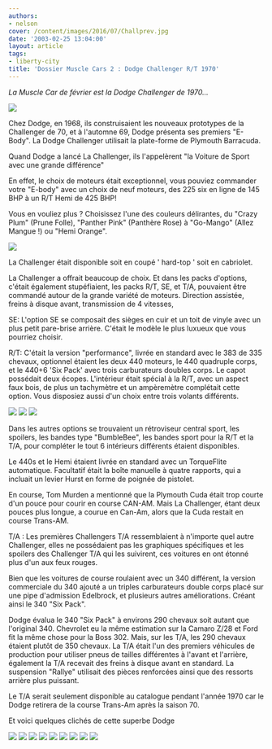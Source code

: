 ```yaml
---
authors:
- nelson
cover: /content/images/2016/07/Challprev.jpg
date: '2003-02-25 13:04:00'
layout: article
tags:
- liberty-city
title: 'Dossier Muscle Cars 2 : Dodge Challenger R/T 1970'
---
```



_La Muscle Car de février est la Dodge Challenger de 1970..._

![](/content/images/2016/07/Challprev.jpg)

Chez Dodge, en 1968, ils construisaient les nouveaux prototypes de la Challenger de 70, et à l'automne 69, Dodge présenta ses premiers "E-Body". La Dodge Challenger utilisait la plate-forme de Plymouth Barracuda.

Quand Dodge a lancé La Challenger, ils l'appelèrent "la Voiture de Sport avec une grande différence"

En effet, le choix de moteurs était exceptionnel, vous pouviez commander votre "E-body" avec un choix de neuf moteurs, des 225 six en ligne de 145 BHP à un R/T Hemi de 425 BHP!

Vous en vouliez plus ? Choisissez l'une des couleurs délirantes, du "Crazy Plum" (Prune Folle), "Panther Pink" (Panthère Rose) à "Go-Mango" (Allez Mangue !) ou "Hemi Orange".

![](/content/images/2016/07/Chall11.jpg)

La Challenger était disponible soit en coupé ' hard-top ' soit en cabriolet.

La Challenger a offrait beaucoup de choix. Et dans les packs d'options, c'était également stupéfiaient, les packs R/T, SE, et T/A, pouvaient être commandé autour de la grande variété de moteurs. Direction assistée, freins à disque avant, transmission de 4 vitesses,

SE: L'option SE se composait des sièges en cuir et un toit de vinyle avec un plus petit pare-brise arrière. C'était le modèle le plus luxueux que vous pourriez choisir.

R/T: C'était la version "performance", livrée en standard avec le 383 de 335 chevaux, optionnel étaient les deux 440 moteurs, le 440 quadruple corps, et le 440+6 'Six Pack' avec trois carburateurs doubles corps. Le capot possédait deux écopes. L'intérieur était spécial à la R/T, avec un aspect faux bois, de plus un tachymètre et un ampèremètre complétait cette option. Vous disposiez aussi d'un choix entre trois volants différents.

![](/content/images/2016/07/Chall2.jpg)
![](/content/images/2016/07/Chall8.jpg)
![](/content/images/2016/07/Chall3.jpg)

Dans les autres options se trouvaient un rétroviseur central sport, les spoilers, les bandes type "BumbleBee", les bandes sport pour la R/T et la T/A, pour compléter le tout 6 intérieurs différents étaient disponibles.

Le 440s et le Hemi étaient livrée en standard avec un TorqueFlite automatique. Facultatif était la boîte manuelle à quatre rapports, qui a incluait un levier Hurst en forme de poignée de pistolet.

En course, Tom Murden a mentionné que la Plymouth Cuda était trop courte d'un pouce pour courir en course CAN-AM. Mais La Challenger, étant deux pouces plus longue, a courue en Can-Am, alors que la Cuda restait en course Trans-AM.

T/A : Les premières Challengers T/A ressemblaient à n'importe quel autre Challenger, elles ne possédaient pas les graphiques spécifiques et les spoilers des Challenger T/A qui les suivirent, ces voitures en ont étonné plus d'un aux feux rouges.

Bien que les voitures de course roulaient avec un 340 différent, la version commerciale du 340 ajouté a un triples carburateurs double corps placé sur une pipe d'admission Edelbrock, et plusieurs autres améliorations. Créant ainsi le 340 "Six Pack".

Dodge évalua le 340 "Six Pack" à environs 290 chevaux soit autant que l'original 340. Chevrolet eu la même estimation sur la Camaro Z/28 et Ford fit la même chose pour la Boss 302. Mais, sur les T/A, les 290 chevaux étaient plutôt de 350 chevaux. La T/A était l'un des premiers véhicules de production pour utiliser pneus de tailles différentes à l'avant et l'arrière, également la T/A recevait des freins à disque avant en standard. La suspension "Rallye" utilisait des pièces renforcées ainsi que des ressorts arrière plus puissant.

Le T/A serait seulement disponible au catalogue pendant l'année 1970 car le Dodge retirera de la course Trans-Am après la saison 70.

Et voici quelques clichés de cette superbe Dodge

![](/content/images/2016/07/Chall10.jpg)
![](/content/images/2016/07/Chall11-1.jpg)
![](/content/images/2016/07/Chall12.jpg)
![](/content/images/2016/07/Chall13.jpg)
![](/content/images/2016/07/Chall14.jpg)
![](/content/images/2016/07/Chall4.jpg)
![](/content/images/2016/07/Chall5.jpg)
![](/content/images/2016/07/Chall9.jpg)
![](/content/images/2016/07/ChallSpeed.jpg)